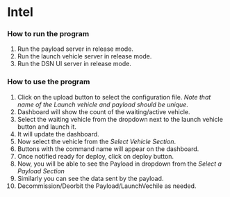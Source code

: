 # Intel

### How to run the program
  1. Run the payload server in release mode.
  2. Run the launch vehicle server in release mode.
  3. Run the DSN UI server in release mode.
  
### How to use the program
  1. Click on the upload button to select the configuration file. *Note that name of the Launch vehicle and payload should be unique*.
  2. Dashboard will show the count of the waiting/active vehicle.
  3. Select the waiting vehicle from the dropdown next to the launch vehicle button and launch it.
  4. It will update the dashboard.
  5. Now select the vehicle from the *Select Vehicle Section*.
  6. Buttons with the command name will appear on the dashboard.
  7. Once notified ready for deploy, click on deploy button.
  8. Now, you will be able to see the Payload in dropdown from the  *Select a Payload Section*
  9. Similarly you can see the data sent by the payload.
  10. Decommission/Deorbit the Payload/LaunchVechile as needed.
